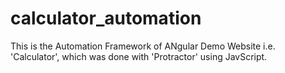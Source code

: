 # calculator_automation

This is the Automation Framework of ANgular Demo Website i.e. 'Calculator', which was done with 'Protractor' using JavScript.
